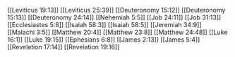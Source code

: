 [[Leviticus 19:13]]
[[Leviticus 25:39]]
[[Deuteronomy 15:12]]
[[Deuteronomy 15:13]]
[[Deuteronomy 24:14]]
[[Nehemiah 5:5]]
[[Job 24:11]]
[[Job 31:13]]
[[Ecclesiastes 5:8]]
[[Isaiah 58:3]]
[[Isaiah 58:5]]
[[Jeremiah 34:9]]
[[Malachi 3:5]]
[[Matthew 20:4]]
[[Matthew 23:8]]
[[Matthew 24:48]]
[[Luke 16:1]]
[[Luke 19:15]]
[[Ephesians 6:8]]
[[James 2:13]]
[[James 5:4]]
[[Revelation 17:14]]
[[Revelation 19:16]]
